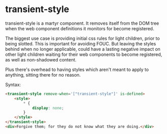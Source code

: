 # transient-style

transient-style is a martyr component.  It removes itself from the DOM tree when the web component definitions it monitors for become registered. 

The biggest use case is providing initial css rules for light children, prior to being slotted.  This is important for avoiding FOUC.  But leaving the styles behind when no longer applicable, could have a lasting negative impact on other light children waiting for their web components to become registered, as well as non-shadowed content.

Plus there's overhead to having styles which aren't meant to apply to anything, sitting there for no reason.

Syntax:

```html
<transient-style remove-when='["transient-style"]' is-defined>
    <style>
        * {
            display: none;
        }
    </style>
</transient-style>
<div>Forgive them; for they do not know what they are doing.</div>
```


